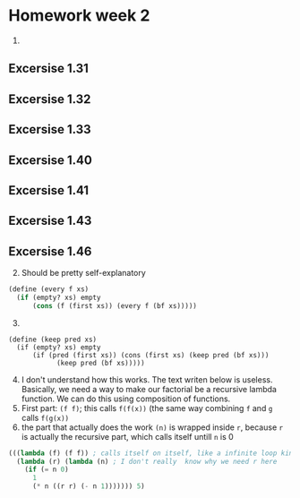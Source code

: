 # Homework week 2

1.
## Excersise 1.31


## Excersise 1.32

## Excersise 1.33

## Excersise 1.40
## Excersise 1.41

## Excersise 1.43
## Excersise 1.46

2. Should be pretty self-explanatory
```scheme
(define (every f xs)
  (if (empty? xs) empty
      (cons (f (first xs)) (every f (bf xs)))))
```

3.
```
(define (keep pred xs)
  (if (empty? xs) empty
      (if (pred (first xs)) (cons (first xs) (keep pred (bf xs)))
            (keep pred (bf xs)))))
```
4. I don't understand how this works. The text writen below is useless.
Basically, we need a way to make our factorial be a recursive lambda function. We can do this using composition of functions.
  1. First part: `(f f)`; this calls `f(f(x))` (the same way combining `f` and `g` calls `f(g(x))`
  2. the part that actually does the work `(n)` is wrapped inside `r`, because `r` is actually the recursive part, which calls itself untill `n` is 0
```scheme
(((lambda (f) (f f)) ; calls itself on itself, like a infinite loop kind of thing?
  (lambda (r) (lambda (n) ; I don't really  know why we need r here
    (if (= n 0)
      1
      (* n ((r r) (- n 1))))))) 5)
```
